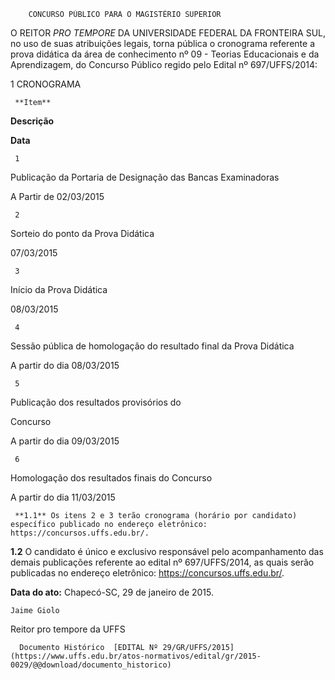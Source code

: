         CONCURSO PÚBLICO PARA O MAGISTÉRIO SUPERIOR  

O REITOR *PRO TEMPORE* DA UNIVERSIDADE FEDERAL DA FRONTEIRA SUL, no uso de suas atribuições legais, torna pública o cronograma referente a prova didática da área de conhecimento nº 09 - Teorias Educacionais e da Aprendizagem, do Concurso Público regido pelo Edital nº 697/UFFS/2014:

 1 CRONOGRAMA

     **Item**

   **Descrição**

   **Data**

     1

   Publicação da Portaria de Designação das Bancas Examinadoras

   A Partir de 02/03/2015

     2

   Sorteio do ponto da Prova Didática 

   07/03/2015

     3

   Início da Prova Didática 

   08/03/2015

     4

   Sessão pública de homologação do resultado final da Prova Didática 

   A partir do dia 08/03/2015

     5

   Publicação dos resultados provisórios do

 Concurso 

   A partir do dia 09/03/2015

     6

   Homologação dos resultados finais do Concurso 

   A partir do dia 11/03/2015

     **1.1** Os itens 2 e 3 terão cronograma (horário por candidato) específico publicado no endereço eletrônico: https://concursos.uffs.edu.br/.

 **1.2** O candidato é único e exclusivo responsável pelo acompanhamento das demais publicações referente ao edital nº 697/UFFS/2014, as quais serão publicadas no endereço eletrônico: https://concursos.uffs.edu.br/.

  

   **Data do ato:** Chapecó-SC, 29 de janeiro de 2015.   
 

    Jaime Giolo   
 Reitor pro tempore da UFFS 

      Documento Histórico  [EDITAL Nº 29/GR/UFFS/2015](https://www.uffs.edu.br/atos-normativos/edital/gr/2015-0029/@@download/documento_historico)     
      